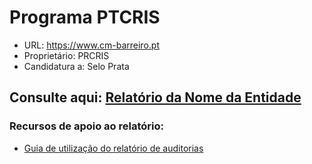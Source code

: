# Programa PTCRIS
- URL: https://www.cm-barreiro.pt
- Proprietário: PRCRIS
- Candidatura a: Selo Prata
  
## Consulte aqui: [Relatório da Nome da Entidade](https://unidade-acesso.github.io/report_00X/reporte_report_00X.html)

### Recursos de apoio ao relatório:
- [Guia de utilização do relatório de auditorias](https://unidade-acesso.github.io/reports/guiao.html)
